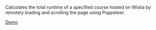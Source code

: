 Calculates the total runtime of a specified course hosted on Wistia by remotely loading and scrolling the page using Puppeteer.

[Demo](https://app.box.com/shared/static/y1s6ly7zb1y7umcsj4ibyybqiuv3cr6u.gif)
